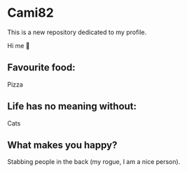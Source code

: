 # Cami82
This is a new repository dedicated to my profile. 

Hi me 👋 

## Favourite food: 
Pizza

## Life has no meaning without:
Cats

## What makes you happy?
Stabbing people in the back (my rogue, I am a nice person). 
